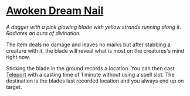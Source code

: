 # [Awoken Dream Nail](https://hollowknight.wiki/w/Dream_Nail#Awoken_Dream_Nail)

*A dagger with a pink glowing blade with yellow strands running along it. Radiates an aura of divination.*

The item deals no damage and leaves no marks but after stabbing a creature with it, the blade will reveal what is most on the creatures's mind right now.

Sticking the blade in the ground records a location. You can then cast [Teleport](https://5e.tools/spells.html#teleport_xphb) with a casting time of 1 minute without using a spell slot. The destination is the blades last recorded location and you always end up on target.
